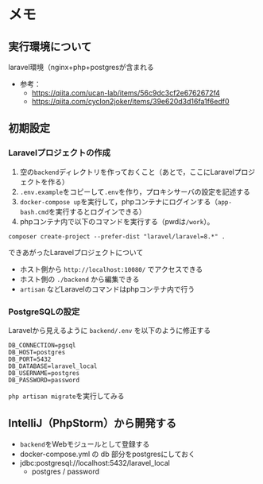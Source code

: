 # メモ

## 実行環境について

laravel環境（nginx+php+postgresが含まれる
* 参考：
  * https://qiita.com/ucan-lab/items/56c9dc3cf2e6762672f4
  * https://qiita.com/cyclon2joker/items/39e620d3d16fa1f6edf0

## 初期設定

### Laravelプロジェクトの作成

1. 空の`backend`ディレクトリを作っておくこと（あとで，ここにLaravelプロジェクトを作る）
1. `.env.example`をコピーして`.env`を作り，プロキシサーバの設定を記述する
1. `docker-compose up`を実行して，phpコンテナにログインする（`app-bash.cmd`を実行するとログインできる）
1. phpコンテナ内で以下のコマンドを実行する（pwdは`/work`）。
```
composer create-project --prefer-dist "laravel/laravel=8.*" .
```

できあがったLaravelプロジェクトについて
* ホスト側から `http://localhost:10080/` でアクセスできる
* ホスト側の `./backend` から編集できる
* `artisan` などLaravelのコマンドはphpコンテナ内で行う

### PostgreSQLの設定

Laravelから見えるように `backend/.env` を以下のように修正する

```
DB_CONNECTION=pgsql
DB_HOST=postgres
DB_PORT=5432
DB_DATABASE=laravel_local
DB_USERNAME=postgres
DB_PASSWORD=password
```

`php artisan migrate`を実行してみる

## IntelliJ（PhpStorm）から開発する

* `backend`をWebモジュールとして登録する
* docker-compose.yml の db 部分をpostgresにしておく
* jdbc:postgresql://localhost:5432/laravel_local
  * postgres / password
 